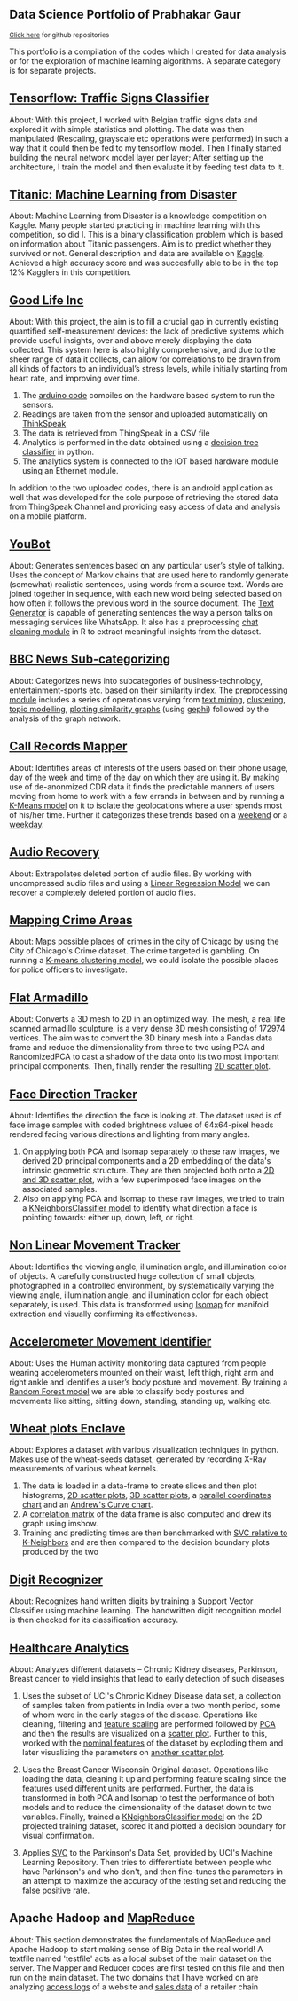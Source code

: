 ## Data Science Portfolio of Prabhakar Gaur
<sub> [Click here](https://github.com/gaurprabhakar94) for github repositories</sub>

This portfolio is a compilation of the codes which I created for data analysis or for the exploration of machine learning algorithms. A separate category is for separate projects.

## [Tensorflow: Traffic Signs Classifier](https://github.com/gaurprabhakar94/Tensorflow)

About: With this project, I worked with Belgian traffic signs data and explored it with simple statistics and plotting. The data was then manipulated (Rescaling, grayscale etc operations were performed) in such a way that it could then be fed to my tensorflow model. Then I finally started building the neural network model layer per layer; After setting up the architecture, I train the model and then evaluate it by feeding test data to it.

## [Titanic: Machine Learning from Disaster](https://github.com/gaurprabhakar94/Titanic-Survival-Prediction/blob/master/Titanic%20Survival%20Prediction.py)

About: Machine Learning from Disaster is a knowledge competition on Kaggle. Many people started practicing in machine learning with this competition, so did I. This is a binary classification problem which is based on information about Titanic passengers. Aim is to predict whether they survived or not. General description and data are available on [Kaggle](https://www.kaggle.com/c/titanic). Achieved a high accuracy score and was succesfully able to be in the top 12% Kagglers in this competition. 

## [Good Life Inc](https://github.com/gaurprabhakar94/Good-Life-Inc)

About: With this project, the aim is to fill a crucial gap in currently existing quantified self-measurement devices: the lack of predictive systems which provide useful insights, over and above merely displaying the data collected. This system here is also highly comprehensive, and due to the sheer range of data it collects, can allow for correlations to be drawn from all kinds of factors to an individual’s stress levels, while initially starting from heart rate, and improving over time.
1. The [arduino code](https://github.com/gaurprabhakar94/Good-Life-Inc/blob/master/Arduino%20Code/Iot_Device_Code.ina/Iot_Device_Code.ina.ino) compiles on the hardware based system to run the sensors.
2. Readings are taken from the sensor and uploaded automatically on [ThinkSpeak](https://thingspeak.com/) 
3. The data is retrieved from ThingSpeak in a CSV file 
4. Analytics is performed in the data obtained using a [decision tree classifier](https://github.com/gaurprabhakar94/Good-Life-Inc/blob/master/Python%20Code/Stressed%20Analysis.py) in python.
5. The analytics system is connected to the IOT based hardware module using an Ethernet module.

In addition to the two uploaded codes, there is an android application as well that was developed for the sole purpose of retrieving the stored data from ThingSpeak Channel and providing easy access of data and analysis on a mobile platform.

## [YouBot](https://github.com/gaurprabhakar94/YouBot)

About: Generates sentences based on any particular user’s style of talking. Uses the concept of Markov chains that are used here to randomly generate (somewhat) realistic sentences, using words from a source text. Words are joined together in sequence, with each new word being selected based on how often it follows the previous word in the source document. The [Text Generator](https://github.com/gaurprabhakar94/YouBot/blob/master/Markov%20Text%20Generator/markov.py) is capable of generating sentences the way a person talks on messaging services like WhatsApp. It also has a preprocessing [chat cleaning module](https://github.com/gaurprabhakar94/YouBot/blob/master/Cleaning%20Whatsapp%20Chat/cleaning_chat.R) in R to extract meaningful insights from the dataset.

## [BBC News Sub-categorizing](https://github.com/gaurprabhakar94/BBC-News-Sub-categorization)

About: Categorizes news into subcategories of business-technology, entertainment-sports etc. based on their similarity index. The [preprocessing module](https://github.com/gaurprabhakar94/BBC-News-Sub-categorization) includes a series of operations varying from [text mining](https://github.com/gaurprabhakar94/BBC-News-Sub-categorization/blob/master/1%20Mining/Text_Mining.R), [clustering](https://github.com/gaurprabhakar94/BBC-News-Sub-categorization/blob/master/2%20Clustering/Cluster%20Analysis.R), [topic modelling](https://github.com/gaurprabhakar94/BBC-News-Sub-categorization/blob/master/3%20Topic%20Modelling/TopicModelling.R), [plotting similarity graphs](https://github.com/gaurprabhakar94/BBC-News-Sub-categorization/blob/master/4%20Network%20Graphs/NetworkGraph.R) (using [gephi](https://gephi.org/)) followed by the analysis of the graph network.

## [Call Records Mapper](https://github.com/gaurprabhakar94/Dat210x/blob/master/5_Data%20Modelling/assignment2.py)

About: Identifies areas of interests of the users based on their phone usage, day of the week and time of the day on which they are using it. By making use of de-anonmized CDR data it finds the predictable manners of users moving from home to work with a few errands in between and by running a [K-Means model](https://github.com/gaurprabhakar94/Dat210x/blob/master/5_Data%20Modelling/assignment2.py) on it to isolate the geolocations where a user spends most of his/her time. Further it categorizes these trends based on a [weekend](https://github.com/gaurprabhakar94/Dat210x/blob/master/5_Data%20Modelling/assignment3.py)  or a [weekday](https://github.com/gaurprabhakar94/Dat210x/blob/master/5_Data%20Modelling/assignment2.py).

## [Audio Recovery](https://github.com/gaurprabhakar94/Dat210x/blob/master/5_Data%20Modelling/assignment10.py)

About: Extrapolates deleted portion of audio files. By working with uncompressed audio files and using a [Linear Regression Model](https://github.com/gaurprabhakar94/Dat210x/blob/master/5_Data%20Modelling/assignment10.py) we can recover a completely deleted portion of audio files.

## [Mapping Crime Areas](https://github.com/gaurprabhakar94/Dat210x/blob/master/5_Data%20Modelling/assignment1.py)

About: Maps possible places of crimes in the city of Chicago by using the City of Chicago's Crime dataset. The crime targeted is gambling. On running a [K-means clustering model](https://github.com/gaurprabhakar94/Dat210x/blob/master/5_Data%20Modelling/assignment1.py), we could isolate the possible places for police officers to investigate.

## [Flat Armadillo](https://github.com/gaurprabhakar94/Dat210x/blob/master/4_Data%20Transformation/assignment1.py)

About: Converts a 3D mesh to 2D in an optimized way. The mesh, a real life scanned armadillo sculpture, is a very dense 3D mesh consisting of 172974 vertices. The aim was to convert the 3D binary mesh into a Pandas data frame and reduce the dimensionality from three to two using PCA and RandomizedPCA to cast a shadow of the data onto its two most important principal components. Then, finally render the resulting [2D scatter plot](https://github.com/gaurprabhakar94/Dat210x/blob/master/4_Data%20Transformation/assignment1.py).

## [Face Direction Tracker](https://github.com/gaurprabhakar94/Dat210x/blob/master/4_Data%20Transformation/assignment4.py) 

About: Identifies the direction the face is looking at. The dataset used is of face image samples with coded brightness values of 64x64-pixel heads rendered facing various directions and lighting from many angles.
1. On applying both PCA and Isomap separately to these raw images, we derived 2D principal components and a 2D embedding of the data's intrinsic geometric structure. They are then projected both onto a [2D and 3D scatter plot](https://github.com/gaurprabhakar94/Dat210x/blob/master/4_Data%20Transformation/assignment4.py), with a few superimposed face images on the associated samples.
2. Also on applying PCA and Isomap to these raw images, we tried to train a [KNeighborsClassifier model](https://github.com/gaurprabhakar94/Dat210x/blob/master/5_Data%20Modelling/assignment6.py) to identify what direction a face is pointing towards: either up, down, left, or right.

## [Non Linear Movement Tracker](https://github.com/gaurprabhakar94/Dat210x/blob/master/4_Data%20Transformation/assignment5.py)

About: Identifies the viewing angle, illumination angle, and illumination color of objects. A carefully constructed huge collection of small objects, photographed in a controlled environment, by systematically varying the viewing angle, illumination angle, and illumination color for each object separately, is used. This data is transformed using [Isomap](https://github.com/gaurprabhakar94/Dat210x/blob/master/4_Data%20Transformation/assignment5.py) for manifold extraction and visually confirming its effectiveness.

## [Accelerometer Movement Identifier](https://github.com/gaurprabhakar94/Dat210x/blob/master/6_Data%20Modelling_2/assignment6.py)

About: Uses the Human activity monitoring data captured from people wearing accelerometers mounted on their waist, left thigh, right arm and right ankle and identifies a user’s body posture and movement. By training a [Random Forest model](https://github.com/gaurprabhakar94/Dat210x/blob/master/6_Data%20Modelling_2/assignment6.py) we are able to classify body postures and movements like sitting, sitting down, standing, standing up, walking etc.

## [Wheat plots Enclave](https://github.com/gaurprabhakar94/Dat210x/tree/master/3_Data%20Visualization)

About: Explores a dataset with various visualization techniques in python. Makes use of the wheat-seeds dataset, generated by recording X-Ray measurements of various wheat kernels.
1. The data is loaded in a data-frame to create slices and then plot histograms, [2D scatter plots](https://github.com/gaurprabhakar94/Dat210x/blob/master/3_Data%20Visualization/assignment2.py), [3D scatter plots](https://github.com/gaurprabhakar94/Dat210x/blob/master/3_Data%20Visualization/assignment3.py), a [parallel coordinates chart](https://github.com/gaurprabhakar94/Dat210x/blob/master/3_Data%20Visualization/assignment4.py) and an [Andrew's Curve chart](https://github.com/gaurprabhakar94/Dat210x/blob/master/3_Data%20Visualization/assignment5.py).
2. A [correlation matrix](https://github.com/gaurprabhakar94/Dat210x/blob/master/3_Data%20Visualization/assignment6.py) of the data frame is also computed and drew its graph using imshow.
3. Training and predicting times are then benchmarked with [SVC relative to K-Neighbors](https://github.com/gaurprabhakar94/Dat210x/blob/master/6_Data%20Modelling_2/assignment1.py) and are then compared to the decision boundary plots produced by the two

## [Digit Recognizer](https://github.com/gaurprabhakar94/Dat210x/blob/master/6_Data%20Modelling_2/assignment2.py)

About: Recognizes hand written digits by training a Support Vector Classifier using machine learning. The handwritten digit recognition model is then checked for its classification accuracy.

## [Healthcare Analytics](https://github.com/gaurprabhakar94/Dat210x/blob/master/6_Data%20Modelling_2/assignment3.py)

About: Analyzes different datasets – Chronic Kidney diseases, Parkinson, Breast cancer to yield insights that lead to early detection of such diseases

1. Uses the subset of UCI's Chronic Kidney Disease data set, a collection of samples taken from patients in India over a two month period, some of whom were in the early stages of the disease. Operations like cleaning, filtering and [feature scaling](https://github.com/gaurprabhakar94/Dat210x/blob/master/4_Data%20Transformation/assignment2_helper.py) are performed followed by [PCA](https://github.com/gaurprabhakar94/Dat210x/blob/master/4_Data%20Transformation/assignment2%20True.py) and then the results are visualized on a [scatter plot](https://github.com/gaurprabhakar94/Dat210x/blob/master/4_Data%20Transformation/assignment2%20False.py). Further to this, worked with the [nominal features](https://github.com/gaurprabhakar94/Dat210x/blob/master/4_Data%20Transformation/assignment3_part1.py) of the dataset by exploding them and later visualizing the parameters on [another scatter plot](https://github.com/gaurprabhakar94/Dat210x/blob/master/4_Data%20Transformation/assignment3_part2.py).

2. Uses the Breast Cancer Wisconsin Original dataset. Operations like loading the data, cleaning it up and performing feature scaling since the features used different units are performed. Further, the data is transformed in both PCA and Isomap to test the performance of both models and to reduce the dimensionality of the dataset down to two variables. Finally, trained a [KNeighborsClassifier model](https://github.com/gaurprabhakar94/Dat210x/blob/master/5_Data%20Modelling/assignment7.py) on the 2D projected training dataset, scored it and plotted a decision boundary for visual confirmation.

3. Applies [SVC](https://github.com/gaurprabhakar94/Dat210x/blob/master/6_Data%20Modelling_2/assignment3.py) to the Parkinson's Data Set, provided by UCI's Machine Learning Repository. Then tries to differentiate between people who have Parkinson's and who don't, and then fine-tunes the parameters in an attempt to maximize the accuracy of the testing set and reducing the false positive rate.

## Apache Hadoop and [MapReduce](https://github.com/gaurprabhakar94/Hadoop-and-MapReduce)

About: This section demonstrates the fundamentals of MapReduce and Apache Hadoop to start making sense of Big Data in the real world!
A textfile named 'testfile' acts as a local subset of the main dataset on the server. The Mapper and Reducer codes are first tested on this file and then run on the main dataset. The two domains that I have worked on are analyzing [access logs](https://github.com/gaurprabhakar94/Hadoop-and-MapReduce/tree/master/Access%20Log/assignment4) of a website and [sales data](https://github.com/gaurprabhakar94/Hadoop-and-MapReduce/tree/master/Purchases%20Data/assignment1) of a retailer chain
